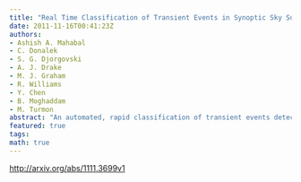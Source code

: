 ```yaml
---
title: "Real Time Classification of Transient Events in Synoptic Sky Surveys"
date: 2011-11-16T00:41:23Z
authors:
- Ashish A. Mahabal
- C. Donalek
- S. G. Djorgovski
- A. J. Drake
- M. J. Graham
- R. Williams
- Y. Chen
- B. Moghaddam
- M. Turmon
abstract: "An automated, rapid classification of transient events detected in the modern synoptic sky surveys is essential for their scientific utility and effective follow-up using scarce resources. This problem will grow by orders of magnitude with the next generation of surveys. We are exploring a variety of novel automated classification techniques, mostly Bayesian, to respond to these challenges, using the ongoing CRTS sky survey as a testbed. We describe briefly some of the methods used."
featured: true
tags:
math: true
---
```

http://arxiv.org/abs/1111.3699v1
